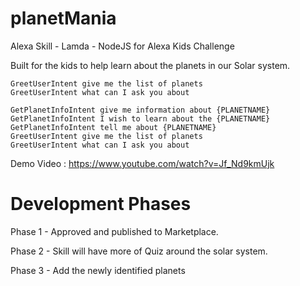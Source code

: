 # planetMania
Alexa Skill - Lamda - NodeJS for Alexa Kids Challenge

Built for the kids to help learn about the planets in our Solar system.

    GreetUserIntent give me the list of planets
    GreetUserIntent what can I ask you about

    GetPlanetInfoIntent give me information about {PLANETNAME}
    GetPlanetInfoIntent I wish to learn about the {PLANETNAME}
    GetPlanetInfoIntent tell me about {PLANETNAME}
    GreetUserIntent give me the list of planets
    GreetUserIntent what can I ask you about
    
    
Demo Video : https://www.youtube.com/watch?v=Jf_Nd9kmUjk

# Development Phases
Phase 1 - Approved and published to Marketplace.

Phase 2 - Skill will have more of Quiz around the solar system.

Phase 3 - Add the newly identified planets
